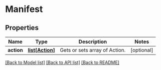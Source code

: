 # Manifest

## Properties
Name | Type | Description | Notes
------------ | ------------- | ------------- | -------------
**action** | [**list[Action]**](Action.md) | Gets or sets array of Action. | [optional] 

[[Back to Model list]](../README.md#documentation-for-models) [[Back to API list]](../README.md#documentation-for-api-endpoints) [[Back to README]](../README.md)


